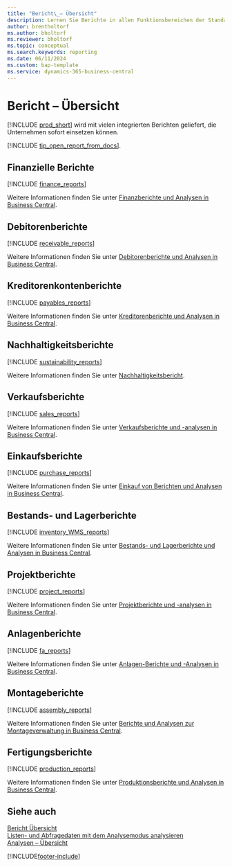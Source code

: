 ```yaml
---
title: "Bericht\_– Übersicht"
description: Lernen Sie Berichte in allen Funktionsbereichen der Standardversion von Business Central kennen.
author: brentholtorf
ms.author: bholtorf
ms.reviewer: bholtorf
ms.topic: conceptual
ms.search.keywords: reporting
ms.date: 06/11/2024
ms.custom: bap-template
ms.service: dynamics-365-business-central
---
```

# <a name="report-overview"></a>Bericht – Übersicht

[!INCLUDE [prod_short](includes/prod_short.md)] wird mit vielen integrierten Berichten geliefert, die Unternehmen sofort einsetzen können.  

[!INCLUDE [tip_open_report_from_docs](includes/tip-open-report-from-docs.md)].

## <a name="financial-reports"></a>Finanzielle Berichte

[!INCLUDE [finance_reports](includes/finance-reports-include.md)]

Weitere Informationen finden Sie unter [Finanzberichte und Analysen in Business Central](finance-reports.md).

## <a name="accounts-receivable-reports"></a>Debitorenberichte

[!INCLUDE [receivable_reports](includes/receivable-reports-include.md)]

Weitere Informationen finden Sie unter [Debitorenberichte und Analysen in Business Central](receivables-reports.md).

## <a name="accounts-payable-reports"></a>Kreditorenkontenberichte

[!INCLUDE [payables_reports](includes/payables-reports-include.md)]

Weitere Informationen finden Sie unter [Kreditorenberichte und Analysen in Business Central](payables-reports.md).

## <a name="sustainability-reports"></a>Nachhaltigkeitsberichte

[!INCLUDE [sustainability_reports](includes/sustainability-reports-include.md)]

Weitere Informationen finden Sie unter [Nachhaltigkeitsbericht](sustainability-reports.md).

## <a name="sales-reports"></a>Verkaufsberichte

[!INCLUDE [sales_reports](includes/sales-reports-include.md)]

Weitere Informationen finden Sie unter [Verkaufsberichte und -analysen in Business Central](sales-reports.md).

## <a name="purchase-reports"></a>Einkaufsberichte

[!INCLUDE [purchase_reports](includes/purchase-reports-include.md)]

Weitere Informationen finden Sie unter [Einkauf von Berichten und Analysen in Business Central](purchase-reports.md).

## <a name="inventory-and-warehouse-reports"></a>Bestands- und Lagerberichte

[!INCLUDE [inventory_WMS_reports](includes/inventory-WMS-reports-include.md)]

Weitere Informationen finden Sie unter [Bestands- und Lagerberichte und Analysen in Business Central](inventory-wms-reports.md).

## <a name="project-reports"></a>Projektberichte

[!INCLUDE [project_reports](includes/project-reports-include.md)]

Weitere Informationen finden Sie unter [Projektberichte und -analysen in Business Central](project-reports.md).

## <a name="fixed-assets-reports"></a>Anlagenberichte

[!INCLUDE [fa_reports](includes/fa-reports-include.md)]

Weitere Informationen finden Sie unter [Anlagen-Berichte und -Analysen in Business Central](fa-reports.md).

## <a name="assembly-reports"></a>Montageberichte

[!INCLUDE [assembly_reports](includes/assembly-reports-include.md)]

Weitere Informationen finden Sie unter [Berichte und Analysen zur Montageverwaltung in Business Central](assembly-reports.md).

## <a name="production-reports"></a>Fertigungsberichte

[!INCLUDE [production_reports](includes/production-reports-include.md)]

Weitere Informationen finden Sie unter [Produktionsberichte und Analysen in Business Central](production-reports.md).

## <a name="see-also"></a>Siehe auch

[Bericht Übersicht](reports-use-reports.md)   
[Listen- und Abfragedaten mit dem Analysemodus analysieren](analysis-mode.md)   
[Analysen – Übersicht](reports-bi-reporting.md)  

[!INCLUDE[footer-include](includes/footer-banner.md)]
